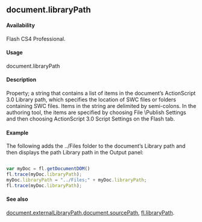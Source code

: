 ## document.libraryPath

#### Availability

Flash CS4 Professional.

#### Usage

document.libraryPath

#### Description

Property; a string that contains a list of items in the document’s ActionScript 3.0 Library path, which specifies the location of SWC files or folders containing SWC files. Items in the string are delimited by semi-colons. In the authoring tool, the items are specified by choosing File \Publish Settings and then choosing ActionScript 3.0 Script Settings on the Flash tab.

#### Example


The following adds the ../Files folder to the document’s Library path and then displays the path Library path in the Output panel:
```javascript

var myDoc = fl.getDocumentDOM() 
fl.trace(myDoc.libraryPath);
myDoc.libraryPath = "../Files;" + myDoc.libraryPath;
fl.trace(myDoc.libraryPath);

```
#### See also

[document.externalLibraryPath](../Document_object/docume69.md),[document.sourcePath](../Document_object/docum36.md), [fl.libraryPath](../flash_object_(fl)/fl39.md).
